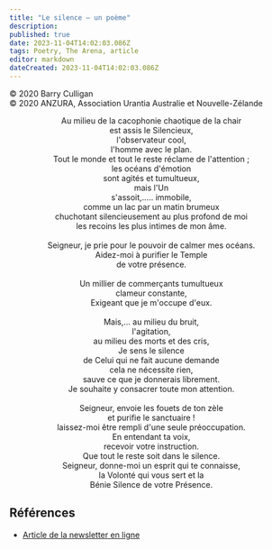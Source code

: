 ```yaml
---
title: "Le silence – un poème"
description: 
published: true
date: 2023-11-04T14:02:03.086Z
tags: Poetry, The Arena, article
editor: markdown
dateCreated: 2023-11-04T14:02:03.086Z
---
```


<p class="v-card v-sheet theme--light grey lighten-3 px-2">© 2020 Barry Culligan<br>© 2020 ANZURA, Association Urantia Australie et Nouvelle-Zélande</p>


<p style="text-align: center;">
Au milieu de la cacophonie chaotique de la chair<br>
est assis le Silencieux,<br>
l'observateur cool,<br>
l'homme avec le plan.<br>
Tout le monde et tout le reste réclame de l'attention ;<br>
les océans d'émotion<br>
sont agités et tumultueux,<br>
mais l'Un<br>
s'assoit,..... immobile,<br>
comme un lac par un matin brumeux<br>
chuchotant silencieusement au plus profond de moi<br>
les recoins les plus intimes de mon âme.<br>
<br>
Seigneur, je prie pour le pouvoir de calmer mes océans.<br>
Aidez-moi à purifier le Temple<br>
de votre présence.<br>
<br>
Un millier de commerçants tumultueux<br>
clameur constante,<br>
Exigeant que je m'occupe d'eux.<br>
<br>
Mais,... au milieu du bruit,<br>
l'agitation,<br>
au milieu des morts et des cris,<br>
Je sens le silence<br>
de Celui qui ne fait aucune demande<br>
cela ne nécessite rien,<br>
sauve ce que je donnerais librement.<br>
Je souhaite y consacrer toute mon attention.<br>
<br>
Seigneur, envoie les fouets de ton zèle<br>
et purifie le sanctuaire !<br>
laissez-moi être rempli d'une seule préoccupation.<br>
En entendant ta voix,<br>
recevoir votre instruction.<br>
Que tout le reste soit dans le silence.<br>
Seigneur, donne-moi un esprit qui te connaisse,<br>
la Volonté qui vous sert et la<br>
Bénie Silence de votre Présence.<br>
</p>

## Références

- [Article de la newsletter en ligne](https://anzura.urantia-association.org/newsletter/arena-spring-2020/)

